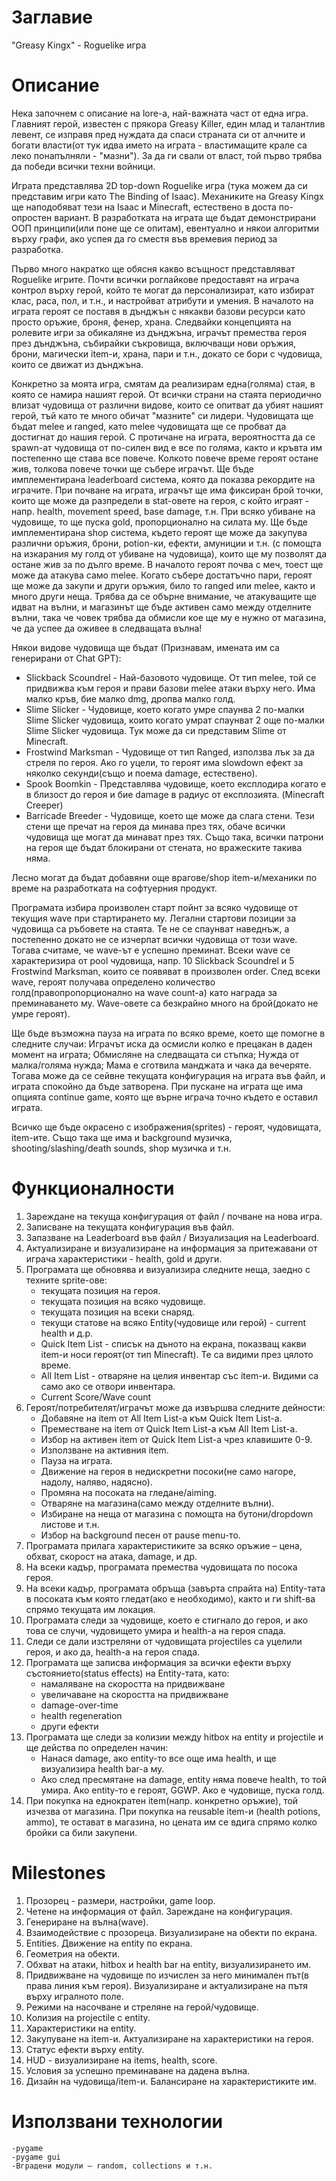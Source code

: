 # Заглавие
"Greasy Kingx" - Roguelike игра

# Описание
Нека започнем с описание на lore-a, най-важната част от една игра. Главният герой, известен с прякора Greasy Killer, един млад и талантлив левент, се изправя пред нуждата да спаси страната си от алчните и богати власти(от тук идва името на играта - властимащите крале са леко понапълняли - "мазни"). За да ги свали от власт, той първо трябва да победи всички техни войници.

Играта представлява 2D top-down Roguelike игра (тука можем да си представим игри като The Binding of Isaac). Механиките на Greasy Kingx ще наподобяват тези на Isaac и Minecraft, естествено в доста по-опростен вариант. В разработката на играта ще бъдат демонстрирани ООП принципи(или поне ще се опитам), евентуално и някои алгоритми върху графи, ако успея да го сместя във времевия период за разработка.

Първо много накратко ще обясня какво всъщност представляват Roguelike игрите. Почти всички роглайкове предоставят на играча контрол върху герой, който те могат да персонализират, като избират клас, раса, пол, и т.н., и настройват атрибути и умения. В началото на играта героят се поставя в дънджън с някакви базови ресурси като просто оръжие, броня, фенер, храна. Следвайки концепцията на ролевите игри за обикаляне из дънджъна, играчът премества героя през дънджъна, събирайки съкровища, включващи нови оръжия, брони, магически item-и, храна, пари и т.н., докато се бори с чудовища, които се движат из дънджъна.

Конкретно за моята игра, смятам да реализирам една(голяма) стая, в която се намира нашият герой. От всички страни на стаята периодично влизат чудовища от различни видове, които се опитват да убият нашият герой, тъй като те много обичат "мазните" си лидери. Чудовищата ще бъдат melee и ranged, като melee чудовищата ще се пробват да достигнат до нашия герой. С протичане на играта, вероятността да се spawn-ат чудовища от по-силен вид е все по голяма, както и кръвта им постепенно ще става все повече. Колкото повече време героят остане жив, толкова повече точки ще събере играчът. Ще бъде имплементирана leaderboard система, която да показва рекордите на играчите. При почване на играта, играчът ще има фиксиран брой точки, които ще може да разпредели в stat-овете на героя, с който играят - напр. health, movement speed, base damage, т.н. При всяко убиване на чудовище, то ще пуска gold, пропорционално на силата му. Ще бъде имплементирана shop система, където героят ще може да закупува различни оръжия, брони, potion-ки, ефекти, амуниции и т.н. (с помощта на изкарания му голд от убиване на чудовища), които ще му позволят да остане жив за по дълго време. В началото героят почва с меч, тоест ще може да атакува само melee. Когато събере достатъчно пари, героят ще може да закупи и други оръжия, било то ranged или melee, както и много други неща. Трябва да се обърне внимание, че атакуващите ще идват на вълни, и магазинът ще бъде активен само между отделните вълни, така че човек трябва да обмисли кое ще му е нужно от магазина, че да успее да оживее в следващата вълна!

Някои видове чудовища ще бъдат (Признавам, имената им са генерирани от Chat GPT):
- Slickback Scoundrel - Най-базовото чудовище. От тип melee, той се придвижва към героя и прави базови melee атаки върху него. Има малко кръв, бие малко dmg, дропва малко голд.
- Slime Slicker - Чудовище, което когато умре спаунва 2 по-малки Slime Slicker чудовища, които когато умрат спаунват 2 още по-малки Slime Slicker чудовища. Тук може да си представим Slime от Minecraft.
- Frostwind Marksman - Чудовище от тип Ranged, използва лък за да стреля по героя. Ако го уцели, то героят има slowdown ефект за няколко секунди(също и поема damage, естествено).
- Spook Boomkin - Представлява чудовище, което експлодира когато е в близост до героя и бие damage в радиус от експлозията. (Minecraft Creeper)
- Barricade Breeder - Чудовище, което ще може да слага стени. Тези стени ще пречат на героя да минава през тях, обаче всички чудовища ще могат да минават през тях. Също така, всички патрони на героя ще бъдат блокирани от стената, но вражеските такива няма.

Лесно могат да бъдат добавяни още врагове/shop item-и/механики по време на разработката на софтуерния продукт.

Програмата избира произволен старт пойнт за всяко чудовище от текущия wave при стартирането му. Легални стартови позиции за чудовища са ръбовете на стаята. Те не се спаунват наведнъж, а постепенно докато не се изчерпат всички чудовища от този wave. Тогава считаме, че wave-ът е успешно преминат. Всеки wave се характеризира от pool чудовища, напр. 10 Slickback Scoundrel и 5 Frostwind Marksman, които се появяват в произволен order. След всеки wave, героят получава определено количество голд(правопропорционално на wave count-a) като награда за преминаването му. Wave-овете са безкрайно много на брой(докато не умре героят).

Ще бъде възможна пауза на играта по всяко време, което ще помогне в следните случаи: Играчът иска да осмисли колко е прецакан в даден момент на играта; Обмисляне на следващата си стъпка; Нужда от малка/голяма нужда; Мама е сготвила манджата и чака да вечеряте. Тогава може да се сейвне текущата конфигурация на играта във файл, и играта спокойно да бъде затворена. При пускане на играта ще има опцията continue game, която ще върне играча точно където е оставил играта.

Всичко ще бъде окрасено с изображения(sprites) - героят, чудовищата, item-ите. Също така ще има и background музичка, shooting/slashing/death sounds, shop музичка и т.н.

# Функционалности
1. Зареждане на текуща конфигурация от файл / почване на нова игра.
2. Записване на текущата конфигурация във файл.
3. Запазване на Leaderboard във файл / Визуализация на Leaderboard.
4. Aктуализиране и визуализиране на информация за притежавани от играча характеристики - health, gold и други.
5. Програмата ще обновява и визуализира следните неща, заедно с техните sprite-ове:
    - текущата позиция на героя.
    - текущата позиция на всяко чудовище.
    - текущата позиция на всеки снаряд.
    - текущи статове на всяко Entity(чудовище или герой) - current health и д.р.
    - Quick Item List - списък на дъното на екрана, показващ какви item-и носи героят(от тип Minecraft). Те са видими през цялото време.
    - All Item List - отваряне на целия инвентар със item-и. Видими са само ако се отвори инвентара.
    - Current Score/Wave count
6. Героят/потребителят/играчът може да извършва следните дейности:
    - Добавяне на item от All Item List-a към Quick Item List-a.
    - Преместване на item от Quick Item List-a към All Item List-a.
    - Избор на активен item от Quick Item List-a чрез клавишите 0-9.
    - Използване на активния item.
    - Пауза на играта.
    - Движение на героя в недискретни посоки(не само нагоре, надолу, наляво, надясно).
    - Промяна на посоката на гледане/aiming.
    - Отваряне на магазина(само между отделните вълни).
    - Избиране на неща от магазина с помощта на бутони/dropdown листове и т.н.
    - Избор на background песен от pause menu-то.
7. Програмата прилага характеристиките за всяко оръжие – цена, обхват, скорост на атака, damage, и др.
8. На всеки кадър, програмата премества чудовищата по посока героя.
9. На всеки кадър, програмата обръща (завърта спрайта на) Entity-тата в посоката към която гледат(ако е необходимо), както и ги shift-ва спрямо текущата им локация.
10. Програмата следи за чудовище, което е стигнало до героя, и ако това се случи, чудовището умира и health-a на героя спада.
11. Следи се дали изстреляни от чудовищата projectiles са уцелили героя, и ако да, health-a на героя спада.
12. Програмата ще записва информация за всички ефекти върху състоянието(status effects) на Entity-тата, като: 
    - намаляване на скоростта на придвижване
    - увеличаване на скоростта на придвижване
    - damage-over-time
    - health regeneration
    - други ефекти
13. Програмата ще следи за колизии между hitbox на entity и projectile и ще действа по определен начин:
    - Нанася damage, ако entity-то все още има health, и ще визуализира health bar-а му.
    - Ако след пресмятане на damage, entity няма повече health, то той умира. Ако entity-то е героят, GGWP. Ако е чудовище, пуска голд.
14. При покупка на еднократен item(напр. конкретно оръжие), той изчезва от магазина. При покупка на reusable item-и (health potions, ammo), те остават в магазина, но цената им се вдига спрямо колко бройки са били закупени.


# Milestones
1. Прозорец - размери, настройки, game loop.
2. Четене на информация от файл. Зареждане на конфигурация.
3. Генериране на вълна(wave).
4. Взаимодействие с прозореца. Визуализиране на обекти по екрана.
5. Entities. Движение на entity по екрана.
6. Геометрия на обекти.
7. Обхват на атаки, hitbox и health bar на entity, визуализирането им.
8. Придвижване на чудовище по изчислен за него минимален път(в права линия към героя). Визуализиране и актуализиране на пътя върху игралното поле.
9. Режими на насочване и стреляне на герой/чудовище.
10. Колизия на projectile с entity.
11. Характеристики на entity.
12. Закупуване на item-и. Актуализиране на характеристики на героя.
13. Статус ефекти върху entity.
14. HUD - визуализиране на items, health, score.
15. Условия за успешно преминаване на дадена вълна.
16. Дизайн на чудовища/item-и. Балансиране на характеристиките им.

# Използвани технологии
    -pygame
    -pygame gui
    -Вградени модули – random, collections и т.н.
